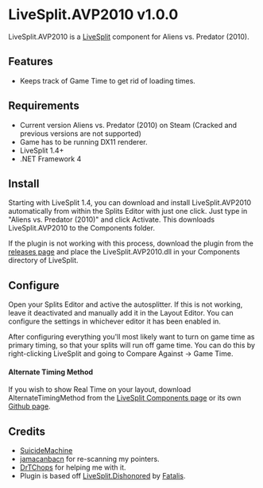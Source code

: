 ﻿LiveSplit.AVP2010 v1.0.0
=====================

LiveSplit.AVP2010 is a [LiveSplit](http://livesplit.org/) component for Aliens vs. Predator (2010).

Features
--------
  * Keeps track of Game Time to get rid of loading times.

Requirements
------------

  * Current version Aliens vs. Predator (2010) on Steam (Cracked and previous versions are not supported)
  * Game has to be running DX11 renderer.
  * LiveSplit 1.4+
  * .NET Framework 4  

Install
-------
Starting with LiveSplit 1.4, you can download and install LiveSplit.AVP2010 automatically from within the Splits Editor with just one click. Just type in "Aliens vs. Predator (2010)" and click Activate. This downloads LiveSplit.AVP2010 to the Components folder.

If the plugin is not working with this process, download the plugin from the [releases page](https://github.com/SuiMachine/LiveSplit.AVP2010/release) and place the LiveSplit.AVP2010.dll in your Components directory of LiveSplit.

Configure
---------
Open your Splits Editor and active the autosplitter. If this is not working, leave it deactivated and manually add it in the Layout Editor. You can configure the settings in whichever editor it has been enabled in.

After configuring everything you'll most likely want to turn on game time as primary timing, so that your splits will run off game time. You can do this by right-clicking LiveSplit and going to Compare Against -> Game Time.

#### Alternate Timing Method
If you wish to show Real Time on your layout, download AlternateTimingMethod from the [LiveSplit Components page](http://livesplit.org/components/) or its own [Github page](https://github.com/Dalet/LiveSplit.AlternateTimingMethod/releases).

Credits
-------
  * [SuicideMachine](http://twitch.tv/suimachine)
  * [jamacanbacn](http://www.twitch.tv/jamacanbacn) for re-scanning my pointers.
  * [DrTChops](http://twitch.tv/drtchops) for helping me with it.
  * Plugin is based off [LiveSplit.Dishonored](https://github.com/fatalis/LiveSplit.Dishonored) by [Fatalis](http://twitch.tv/fatalis_).

